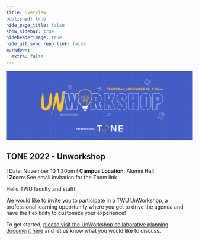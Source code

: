 ```yaml
---
title: Overview
published: true
hide_page_title: false
show_sidebar: true
hideheaderimage: true
hide_git_sync_repo_link: false
markdown:
  extra: false
---
```


![](unworkshop.png)

## TONE 2022 - Unworkshop

! Date: November 10  1:30pm
! **Campus Location**: Alumni Hall  
! **Zoom**: See email invitation for the Zoom link

Hello TWU faculty and staff!

We would like to invite you to participate in a TWU UnWorkshop, a professional learning opportunity where you get to drive the agenda and have the flexibility to customize your experience!

To get started, [please visit the UnWorkshop collaborative planning document here](https://oet.sandcats.io/shared/yHZUq-XVaSZndYFtq_Tcv9g-5nkrsMspskpy-E4EyHs) and let us know what you would like to discuss.
